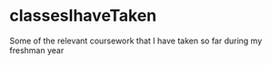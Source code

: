 # classesIhaveTaken
Some of the relevant coursework that I have taken so far during my freshman year
